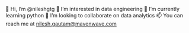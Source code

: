 👋 Hi, I’m @nileshgtg
👀 I’m interested in data engineering
🌱 I’m currently learning python
💞️ I’m looking to collaborate on data analytics
📫 You can reach me at nilesh.gautam@mavenwave.com

<!---
nileshgtg/nileshgtg is a ✨ special ✨ repository because its `README.md` (this file) appears on your GitHub profile.
You can click the Preview link to take a look at your changes.
--->
